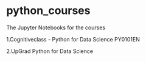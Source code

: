 # python_courses
The Jupyter Notebooks for the courses

1.Cognitiveclass - Python for Data Science PY0101EN

2.UpGrad Python for Data Science
